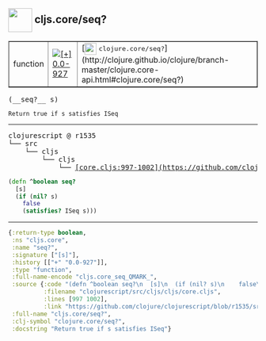 ## <img width="48px" valign="middle" src="http://i.imgur.com/Hi20huC.png"> cljs.core/seq?

 <table border="1">
<tr>
<td>function</td>
<td><a href="https://github.com/cljsinfo/api-refs/tree/0.0-927"><img valign="middle" alt="[+] 0.0-927" src="https://img.shields.io/badge/+-0.0--927-lightgrey.svg"></a> </td>
<td>
[<img height="24px" valign="middle" src="http://i.imgur.com/1GjPKvB.png"> <samp>clojure.core/seq?</samp>](http://clojure.github.io/clojure/branch-master/clojure.core-api.html#clojure.core/seq?)
</td>
</tr>
</table>

 <samp>
(__seq?__ s)<br>
</samp>

```
Return true if s satisfies ISeq
```

---

 <pre>
clojurescript @ r1535
└── src
    └── cljs
        └── cljs
            └── <ins>[core.cljs:997-1002](https://github.com/clojure/clojurescript/blob/r1535/src/cljs/cljs/core.cljs#L997-L1002)</ins>
</pre>

```clj
(defn ^boolean seq?
  [s]
  (if (nil? s)
    false
    (satisfies? ISeq s)))
```


---

```clj
{:return-type boolean,
 :ns "cljs.core",
 :name "seq?",
 :signature ["[s]"],
 :history [["+" "0.0-927"]],
 :type "function",
 :full-name-encode "cljs.core_seq_QMARK_",
 :source {:code "(defn ^boolean seq?\n  [s]\n  (if (nil? s)\n    false\n    (satisfies? ISeq s)))",
          :filename "clojurescript/src/cljs/cljs/core.cljs",
          :lines [997 1002],
          :link "https://github.com/clojure/clojurescript/blob/r1535/src/cljs/cljs/core.cljs#L997-L1002"},
 :full-name "cljs.core/seq?",
 :clj-symbol "clojure.core/seq?",
 :docstring "Return true if s satisfies ISeq"}

```
